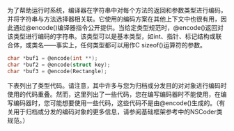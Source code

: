 为了帮助运行时系统，编译器在字符串中对每个方法的返回和参数类型进行编码，并将字符串与方法选择器相关联。它使用的编码方案在其他上下文中也很有用，因此通过@encode()编译器指令公开提供。当给定类型规范时，@encode()返回对该类型进行编码的字符串。该类型可以是基本类型，如int、指针、标记结构或联合体，或类名——事实上，任何类型都可以用作C sizeof()运算符的参数。
```c
char *buf1 = @encode(int **);
char *buf2 = @encode(struct key);
char *buf3 = @encode(Rectangle);
```
下表列出了类型代码。请注意，其中许多与您为归档或分发目的对对象进行编码时使用的代码重叠。然而，这里列出了一些代码，您在编写编码器时不能使用，在编写编码器时，您可能想要使用一些代码，这些代码不是由@encode()生成的。（有关用于归档或分发的编码对象的更多信息，请参阅基础框架参考中的NSCoder类规范。）

